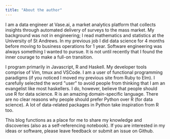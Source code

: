 ```yaml
---
title: "About the author"
---
```


I am a data engineer at Vase.ai, a market analytics platform that collects insights through automated delivery of surveys to the mass market. My background was not in engineering; I read mathematics and statistics at the University of St Andrews. In my previous job I did data science for 4 months before moving to business operations for 1 year. Software engineering was always something I wanted to pursue. It is not until recently that I found the inner courage to make a full-on transition. 

I program primarily in Javascript, R and Haskell. My developer tools comprise of Vim, tmux and VSCode. I am a user of functional programming paradigms (if you noticed I moved my previous site from Ruby to Elm). I carefully selected the word "user" to avoid people from thinking that I am an evangelist like most haskellers. I do, however, believe that people should use R for data science. R is an amazing domain-specific language. There are no clear reasons why people should prefer Python over R (for data science). A lot of data-related packages in Python take inspiration from R too.

This blog functions as a place for me to share my knowledge and discoveries (also as a self-referencing notebook). If you are interested in my ideas or software, please leave feedback or submit an issue on Github.  